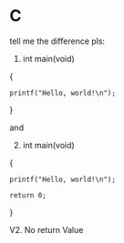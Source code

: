 # C
tell me the difference pls:

1. int main(void)

{

    printf("Hello, world!\n");
    
} 

and

2. int main(void)

{

    printf("Hello, world!\n");
    
    return 0;
    
} 

V2. No return Value
